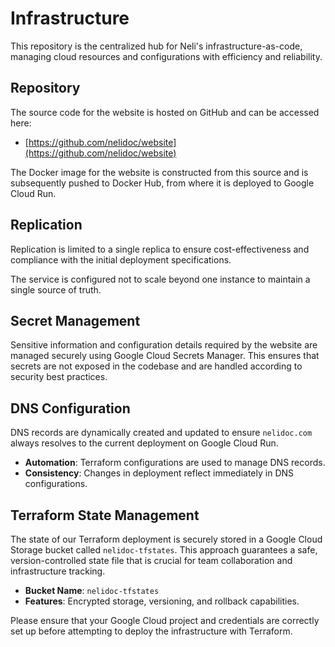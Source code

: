 # Infrastructure
This repository is the centralized hub for Neli's infrastructure-as-code, managing cloud resources and configurations with efficiency and reliability.

## Repository

The source code for the website is hosted on GitHub and can be accessed here:

- [https://github.com/nelidoc/website](https://github.com/nelidoc/website)

The Docker image for the website is constructed from this source and is subsequently pushed to Docker Hub, from where it is deployed to Google Cloud Run.

## Replication

Replication is limited to a single replica to ensure cost-effectiveness and compliance with the initial deployment specifications.

The service is configured not to scale beyond one instance to maintain a single source of truth.

## Secret Management

Sensitive information and configuration details required by the website are managed securely using Google Cloud Secrets Manager. This ensures that secrets are not exposed in the codebase and are handled according to security best practices.

## DNS Configuration

DNS records are dynamically created and updated to ensure `nelidoc.com` always resolves to the current deployment on Google Cloud Run.

- **Automation**: Terraform configurations are used to manage DNS records.
- **Consistency**: Changes in deployment reflect immediately in DNS configurations.

## Terraform State Management

The state of our Terraform deployment is securely stored in a Google Cloud Storage bucket called `nelidoc-tfstates`. This approach guarantees a safe, version-controlled state file that is crucial for team collaboration and infrastructure tracking.

- **Bucket Name**: `nelidoc-tfstates`
- **Features**: Encrypted storage, versioning, and rollback capabilities.

Please ensure that your Google Cloud project and credentials are correctly set up before attempting to deploy the infrastructure with Terraform.
